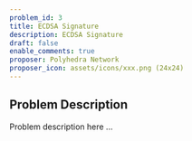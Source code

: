 ```yaml
---
problem_id: 3
title: ECDSA Signature
description: ECDSA Signature
draft: false
enable_comments: true
proposer: Polyhedra Network
proposer_icon: assets/icons/xxx.png (24x24)
---
```


## Problem Description

Problem description here ...
